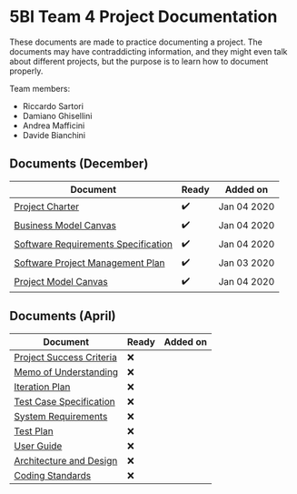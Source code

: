 # 5BI Team 4 Project Documentation

These documents are made to practice documenting a project. The documents may have contraddicting information, and they might even talk about different projects, but the purpose is to learn how to document properly.

Team members:

+ Riccardo Sartori
+ Damiano Ghisellini
+ Andrea Mafficini
+ Davide Bianchini

## Documents (December)

| Document                                                     | Ready              | Added on    |
| ------------------------------------------------------------ | ------------------ | ----------- |
| [Project Charter](project_charter.md)                        | ✔️ | Jan 04 2020 |
| [Business Model Canvas](pdf/business_model_canvas.pdf)       | ✔️ | Jan 04 2020 |
| [Software Requirements Specification](software_requirements_specification.md) | ✔️ | Jan 04 2020 |
| [Software Project Management Plan](software_project_management_plan.md) | ✔️ | Jan 03 2020 |
| [Project Model Canvas](pdf/project_model_canvas.pdf)         | ✔️ | Jan 04 2020 |

## Documents (April)

| Document                                                | Ready | Added on |
| ------------------------------------------------------- | ----- | -------- |
| [Project Success Criteria](project_success_criteria.md) | ❌   |          |
| [Memo of Understanding](memo_of_understanding.md)       | ❌   |          |
| [Iteration Plan](iteration_plan.md)                     | ❌   |          |
| [Test Case Specification](test_case_specification.md)   | ❌   |          |
| [System Requirements](system_requirements.md)           | ❌   |          |
| [Test Plan](test_plan.md)                               | ❌   |          |
| [User Guide](user_guide.md)                             | ❌   |          |
| [Architecture and Design](architecture_and_design.md)   | ❌   |          |
| [Coding Standards](coding_standards.md)                 | ❌   |          |

